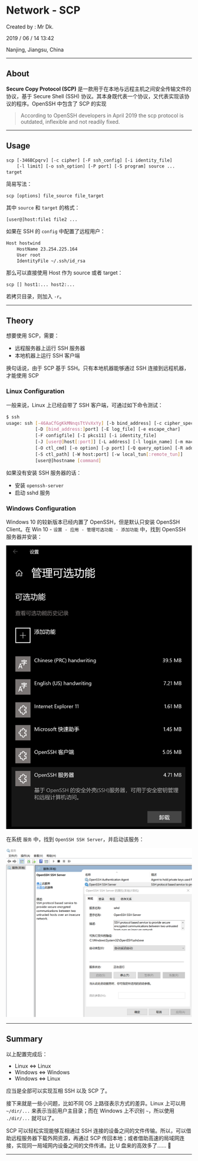 # Network - SCP

Created by : Mr Dk.

2019 / 06 / 14 13:42

Nanjing, Jiangsu, China

---

## About

**Secure Copy Protocol (SCP)** 是一款用于在本地与远程主机之间安全传输文件的协议，基于 Secure Shell (SSH) 协议。其本身既代表一个协议，又代表实现该协议的程序。OpenSSH 中包含了 SCP 的实现

> According to OpenSSH developers in April 2019 the scp protocol is outdated, inflexible and not readily fixed.

---

## Usage

```
scp [-346BCpqrv] [-c cipher] [-F ssh_config] [-i identity_file]
    [-l limit] [-o ssh_option] [-P port] [-S program] source ... target
```

简易写法：

```
scp [options] file_source file_target
```

其中 `source` 和 `target` 的格式：

```
[user@]host:file1 file2 ...
```

如果在 SSH 的 `config` 中配置了远程用户：

```
Host hostwind
    HostName 23.254.225.164
    User root
    IdentityFile ~/.ssh/id_rsa
```

那么可以直接使用 Host 作为 source 或者 target：

```
scp [] host1:... host2:...
```

若拷贝目录，则加入 `-r`。

---

## Theory

想要使用 SCP，需要：

* 远程服务器上运行 SSH 服务器
* 本地机器上运行 SSH 客户端

换句话说，由于 SCP 基于 SSH。只有本地机器能够通过 SSH 连接到远程机器，才能使用 SCP

### Linux Configuration

一般来说，Linux 上已经自带了 SSH 客户端，可通过如下命令测试：

```bash
$ ssh
usage: ssh [-46AaCfGgKkMNnqsTtVvXxYy] [-b bind_address] [-c cipher_spec]
           [-D [bind_address:]port] [-E log_file] [-e escape_char]
           [-F configfile] [-I pkcs11] [-i identity_file]
           [-J [user@]host[:port]] [-L address] [-l login_name] [-m mac_spec]
           [-O ctl_cmd] [-o option] [-p port] [-Q query_option] [-R address]
           [-S ctl_path] [-W host:port] [-w local_tun[:remote_tun]]
           [user@]hostname [command]
```

如果没有安装 SSH 服务器的话：

* 安装 `openssh-server`
* 启动 sshd 服务

### Windows Configuration

Windows 10 的较新版本已经内置了 OpenSSH，但是默认只安装 OpenSSH Client。在 Win 10 - `设置 - 应用 - 管理可选功能 - 添加功能` 中，找到 OpenSSH 服务器并安装：

![openssh-start](../img/openssh-start.png)

在系统 `服务` 中，找到 `OpenSSH SSH Server`，并启动该服务：

![openssh-service](../img/openssh-service.png)

---

## Summary

以上配置完成后：

* Linux ⇔ Linux
* Windows ⇔ Windows
* Windows ⇔ Linux

应当是全部可以实现互相 SSH 以及 SCP 了。

接下来就是一些小问题，比如不同 OS 上路径表示方式的差异。Linux 上可以用 `~/dir/...` 来表示当前用户主目录；而在 Windows 上不识别 `~`，所以使用 `./dir/...` 就可以了。

SCP 可以轻松实现能够互相通过 SSH 连接的设备之间的文件传输。所以，可以借助远程服务器下载外网资源，再通过 SCP 传回本地；或者借助高速的局域网连接，实现同一局域网内设备之间的文件传递。比 U 盘来的高效多了...... 🤗

---

